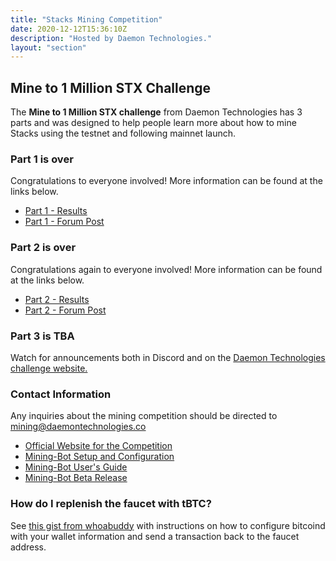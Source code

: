 ```yaml
---
title: "Stacks Mining Competition"
date: 2020-12-12T15:36:10Z
description: "Hosted by Daemon Technologies."
layout: "section"
---
```


## Mine to 1 Million STX Challenge

The **Mine to 1 Million STX challenge** from Daemon Technologies has 3 parts and was designed to help people learn more about how to mine Stacks using the testnet and following mainnet launch.

### Part 1 is over

Congratulations to everyone involved! More information can be found at the links below.

- [Part 1 - Results](https://docs.google.com/spreadsheets/d/1kjZo16dYueBqdPaNEjYJQQeZWNXt6oH_9CTrlznG2ak/edit?usp=sharing)
- [Part 1 - Forum Post](https://forum.stacks.org/t/part-1-of-the-mine-to-1-million-stx-challenge-results/11491)

### Part 2 is over

Congratulations again to everyone involved! More information can be found at the links below.

- [Part 2 - Results](https://docs.google.com/spreadsheets/d/1WcgJbH9DgBsyW2FVizShx62fUe1uSCzpIIF_GemhCqg/edit#gid=1067819248)
- [Part 2 - Forum Post](https://forum.stacks.org/t/part-2-mining-contest-update/11515)

### Part 3 is TBA

Watch for announcements both in Discord and on the [Daemon Technologies challenge website.](http://daemontechnologies.co/minestx-challenge)

### Contact Information

Any inquiries about the mining competition should be directed to [mining@daemontechnologies.co](mailto:mining@daemontechnologies.co)

- [Official Website for the Competition](https://daemontechnologies.co/minestx-challenge)
- [Mining-Bot Setup and Configuration](https://daemon-technologies.github.io/docs/Mining-Bot-Beta-Version/Build-Before-Using/)
- [Mining-Bot User's Guide](https://daemon-technologies.github.io/docs/Mining-Bot-Beta-Version/Use-Mining-Bot-For-Mining/)
- [Mining-Bot Beta Release](https://github.com/Daemon-Technologies/Mining-Bot/releases/latest)

### How do I replenish the faucet with tBTC?

See [this gist from whoabuddy](https://gist.github.com/whoabuddy/05e98cd8d83a671f39e8c15d6a6a5e9d) with instructions on how to configure bitcoind with your wallet information and send a transaction back to the faucet address.
